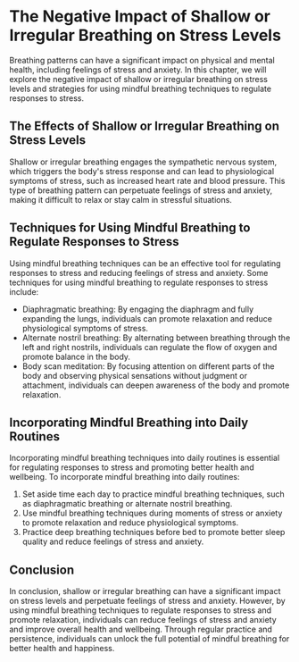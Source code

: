 # The Negative Impact of Shallow or Irregular Breathing on Stress Levels

Breathing patterns can have a significant impact on physical and mental health, including feelings of stress and anxiety. In this chapter, we will explore the negative impact of shallow or irregular breathing on stress levels and strategies for using mindful breathing techniques to regulate responses to stress.

The Effects of Shallow or Irregular Breathing on Stress Levels
--------------------------------------------------------------

Shallow or irregular breathing engages the sympathetic nervous system, which triggers the body's stress response and can lead to physiological symptoms of stress, such as increased heart rate and blood pressure. This type of breathing pattern can perpetuate feelings of stress and anxiety, making it difficult to relax or stay calm in stressful situations.

Techniques for Using Mindful Breathing to Regulate Responses to Stress
----------------------------------------------------------------------

Using mindful breathing techniques can be an effective tool for regulating responses to stress and reducing feelings of stress and anxiety. Some techniques for using mindful breathing to regulate responses to stress include:

* Diaphragmatic breathing: By engaging the diaphragm and fully expanding the lungs, individuals can promote relaxation and reduce physiological symptoms of stress.
* Alternate nostril breathing: By alternating between breathing through the left and right nostrils, individuals can regulate the flow of oxygen and promote balance in the body.
* Body scan meditation: By focusing attention on different parts of the body and observing physical sensations without judgment or attachment, individuals can deepen awareness of the body and promote relaxation.

Incorporating Mindful Breathing into Daily Routines
---------------------------------------------------

Incorporating mindful breathing techniques into daily routines is essential for regulating responses to stress and promoting better health and wellbeing. To incorporate mindful breathing into daily routines:

1. Set aside time each day to practice mindful breathing techniques, such as diaphragmatic breathing or alternate nostril breathing.
2. Use mindful breathing techniques during moments of stress or anxiety to promote relaxation and reduce physiological symptoms.
3. Practice deep breathing techniques before bed to promote better sleep quality and reduce feelings of stress and anxiety.

Conclusion
----------

In conclusion, shallow or irregular breathing can have a significant impact on stress levels and perpetuate feelings of stress and anxiety. However, by using mindful breathing techniques to regulate responses to stress and promote relaxation, individuals can reduce feelings of stress and anxiety and improve overall health and wellbeing. Through regular practice and persistence, individuals can unlock the full potential of mindful breathing for better health and happiness.
